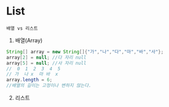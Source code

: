 # List <T>
` 배열 vs 리스트 `
1. 배열(Array)
```java
String[] array = new String[]{"가","나","다","마","바","사"};
array[2] = null; //다 자리 null
array[5] = null; //사 자리 null
//  0  1  2  3  4  5
// 가  나 x  마 바  x
array.length = 6;
//배열의 길이는 고정이나 변하지 않는다.
```

2. 리스트